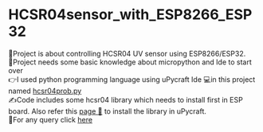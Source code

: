 # HCSR04sensor_with_ESP8266_ESP32
👀Project is about controlling HCSR04 UV sensor using ESP8266/ESP32.\
🧠Project needs some basic knowledge about micropython and Ide to start over\
👉I used python programming language using uPycraft Ide 💻in this project named [hcsr04prob.py](hcsr04prob)\
✍️Code includes some hcsr04 library which needs to install first in ESP board. Also refer this [page 📄](https://microcontrollerslab.com/hc-sr04-ultrasonic-esp32-esp8266-micropython/) to install the library in uPycraft.\
📮For any query click [here](www.chalamvijay@post.com)
